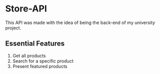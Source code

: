 # Store-API

This API was made with the idea of being the back-end of my university project.

## Essential Features

1. Get all products
1. Search for a specific product
1. Present featured products
